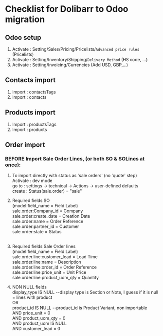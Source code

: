 # Checklist for Dolibarr to Odoo migration
## Odoo setup
1. Activate : Setting/Sales/Pricing/Pricelists/`Advanced price rules` (Pricelists)
2. Activate : Setting/Inventory/Shipping/`Delivery Method` (HS code, …)
3. Activate : Setting/Invoicing/Currencies (Add USD, GBP,…)
## Contacts import
1. Import : contactsTags
2. Import : contacts
## Products import
1. Import : productsTags
2. Import : products
## Order import
### BEFORE Import Sale Order Lines, (or both SO & SOLines at once):
1. To import directly with status as 'sale orders' (no 'quote' step) <br>
Activate : dev mode <br>
go to : settings -> technical -> Actions -> user-defined defaults <br>
create : Status(sale.order) = "sale" <br>

2. Required fields SO <br>
(model:field_name = Field Label) <br>
sale.order:Company_id = Company <br>
sale.order:create_date = Creation Date <br>
sale.order:name = Order Reference <br>
sale.order:partner_id = Customer <br>
sale.order:state = Status <br><br>
3. Required fields Sale Order lines <br>
(model:field_name = Field Label) <br>
sale.order.line:customer_lead = Lead Time <br>
sale.order.line:name = Description <br>
sale.order.line:order_id = Order Reference <br>
sale.order.line:price_unit = Unit Price <br>
sale.order.line:product_uom_qty = Quantity <br>

4. NON NULL fields <br>
display_type IS NULL   --display type is Section or Note, I guess if it is null = lines with product <br>
OR <br>
product_id IS NULL  --product_id is Product Variant, non importable <br> 
AND price_unit = 0 <br>
AND product_uom_qty = 0 <br> 
AND product_uom IS NULL <br>
AND customer_lead = 0 <br>
